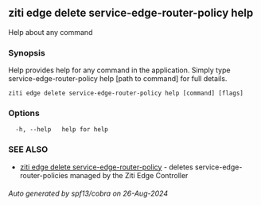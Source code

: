 ## ziti edge delete service-edge-router-policy help

Help about any command

### Synopsis

Help provides help for any command in the application.
Simply type service-edge-router-policy help [path to command] for full details.

```
ziti edge delete service-edge-router-policy help [command] [flags]
```

### Options

```
  -h, --help   help for help
```

### SEE ALSO

* [ziti edge delete service-edge-router-policy](../service-edge-router-policy.md)	 - deletes service-edge-router-policies managed by the Ziti Edge Controller

###### Auto generated by spf13/cobra on 26-Aug-2024
